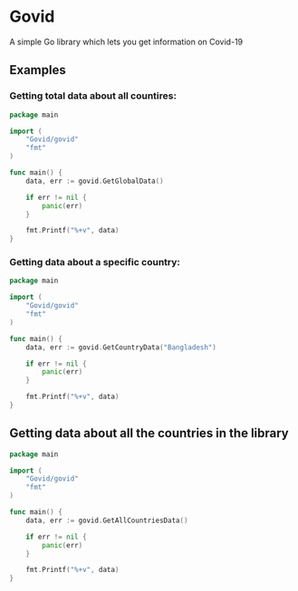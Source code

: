 # Govid

A simple Go library which lets you get information on Covid-19

## Examples

### Getting total data about all countires:

```go
package main

import (
	"Govid/govid"
	"fmt"
)

func main() {
	data, err := govid.GetGlobalData()

	if err != nil {
		panic(err)
	}

	fmt.Printf("%+v", data)
}
```

### Getting data about a specific country:

```go
package main

import (
	"Govid/govid"
	"fmt"
)

func main() {
	data, err := govid.GetCountryData("Bangladesh")

	if err != nil {
		panic(err)
	}

	fmt.Printf("%+v", data)
}
```

## Getting data about all the countries in the library

```go
package main

import (
	"Govid/govid"
	"fmt"
)

func main() {
	data, err := govid.GetAllCountriesData()

	if err != nil {
		panic(err)
	}

	fmt.Printf("%+v", data)
}
```